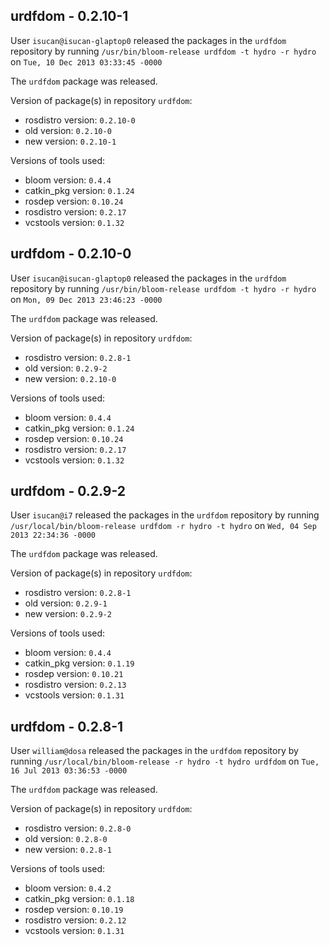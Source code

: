 ## urdfdom - 0.2.10-1

User `isucan@isucan-glaptop0` released the packages in the `urdfdom` repository by running `/usr/bin/bloom-release urdfdom -t hydro -r hydro` on `Tue, 10 Dec 2013 03:33:45 -0000`

The `urdfdom` package was released.

Version of package(s) in repository `urdfdom`:
- rosdistro version: `0.2.10-0`
- old version: `0.2.10-0`
- new version: `0.2.10-1`

Versions of tools used:
- bloom version: `0.4.4`
- catkin_pkg version: `0.1.24`
- rosdep version: `0.10.24`
- rosdistro version: `0.2.17`
- vcstools version: `0.1.32`


## urdfdom - 0.2.10-0

User `isucan@isucan-glaptop0` released the packages in the `urdfdom` repository by running `/usr/bin/bloom-release urdfdom -t hydro -r hydro` on `Mon, 09 Dec 2013 23:46:23 -0000`

The `urdfdom` package was released.

Version of package(s) in repository `urdfdom`:
- rosdistro version: `0.2.8-1`
- old version: `0.2.9-2`
- new version: `0.2.10-0`

Versions of tools used:
- bloom version: `0.4.4`
- catkin_pkg version: `0.1.24`
- rosdep version: `0.10.24`
- rosdistro version: `0.2.17`
- vcstools version: `0.1.32`


## urdfdom - 0.2.9-2

User `isucan@i7` released the packages in the `urdfdom` repository by running `/usr/local/bin/bloom-release urdfdom -r hydro -t hydro` on `Wed, 04 Sep 2013 22:34:36 -0000`

The `urdfdom` package was released.

Version of package(s) in repository `urdfdom`:
- rosdistro version: `0.2.8-1`
- old version: `0.2.9-1`
- new version: `0.2.9-2`

Versions of tools used:
- bloom version: `0.4.4`
- catkin_pkg version: `0.1.19`
- rosdep version: `0.10.21`
- rosdistro version: `0.2.13`
- vcstools version: `0.1.31`


## urdfdom - 0.2.8-1

User `william@dosa` released the packages in the `urdfdom` repository by running `/usr/local/bin/bloom-release -r hydro -t hydro urdfdom` on `Tue, 16 Jul 2013 03:36:53 -0000`

The `urdfdom` package was released.

Version of package(s) in repository `urdfdom`:
- rosdistro version: `0.2.8-0`
- old version: `0.2.8-0`
- new version: `0.2.8-1`

Versions of tools used:
- bloom version: `0.4.2`
- catkin_pkg version: `0.1.18`
- rosdep version: `0.10.19`
- rosdistro version: `0.2.12`
- vcstools version: `0.1.31`


